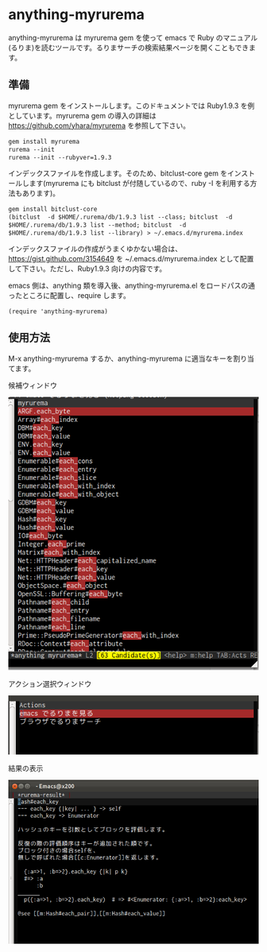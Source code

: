 # anything-myrurema

anything-myrurema は myrurema gem を使って emacs で Ruby のマニュアル(るりま)を読むツールです。るりまサーチの検索結果ページを開くこともできます。

## 準備

myrurema gem をインストールします。このドキュメントでは Ruby1.9.3 を例としています。myrurema gem の導入の詳細は https://github.com/yhara/myrurema を参照して下さい。

    gem install myrurema
    rurema --init
    rurema --init --rubyver=1.9.3

インデックスファイルを作成します。そのため、bitclust-core gem をインストールします(myrurema にも bitclust が付随しているので、ruby -I を利用する方法もあります)。

    gem install bitclust-core
    (bitclust  -d $HOME/.rurema/db/1.9.3 list --class; bitclust  -d $HOME/.rurema/db/1.9.3 list --method; bitclust  -d $HOME/.rurema/db/1.9.3 list --library) > ~/.emacs.d/myrurema.index

インデックスファイルの作成がうまくゆかない場合は、 https://gist.github.com/3154649 を ~/.emacs.d/myrurema.index として配置して下さい。ただし、Ruby1.9.3 向けの内容です。

emacs 側は、anything 類を導入後、anything-myrurema.el をロードパスの通ったところに配置し、require します。

    (require 'anything-myrurema)

## 使用方法

M-x anything-myrurema するか、anything-myrurema に適当なキーを割り当てます。

候補ウィンドウ

![Sample Image](https://github.com/mori-dev/anything-myrurema/raw/master/doc/img/sample1.png)

アクション選択ウィンドウ

![Sample Image](https://github.com/mori-dev/anything-myrurema/raw/master/doc/img/sample3.png)

結果の表示

![Sample Image](https://github.com/mori-dev/anything-myrurema/raw/master/doc/img/sample2.png)
